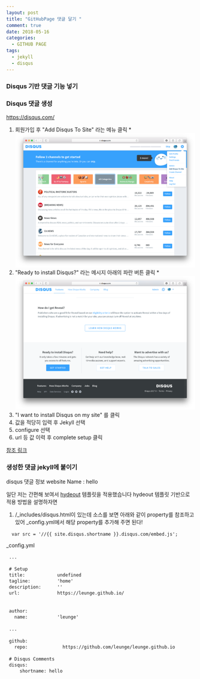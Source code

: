 ```yaml
---
layout: post
title: "GitHubPage 댓글 달기 "
comment: true
date: 2018-05-16
categories:
  - GITHUB PAGE
tags:
  - jekyll
  - disqus
---
```



### Disqus 기반 댓글 기능 넣기


### Disqus 댓글 생성
https://disqus.com/

  1. 회원가입 후 "Add Disqus To Site" 라는 메뉴 클릭
    * ![adddisqus](https://github.com/kycfeel/kycfeel.github.io/blob/master/_images/adddisqustosite.png?raw=true)
  2. "Ready to install Disqus?" 라는 메시지 아래의 파란 버튼 클릭
    * ![adddisqus](https://github.com/kycfeel/kycfeel.github.io/blob/master/_images/bluebutton.png?raw=true)
  3. "I want to install Disqus on my site" 를 클릭
  4. 값을 적당히 입력 후 Jekyll 선택 
  5. configure 선택
  6. url 등 값 이력 후 complete setup 클릭 

[참조 링크](https://kycfeel.github.io/2017/03/24/GitHub-%ED%8E%98%EC%9D%B4%EC%A7%80%EC%97%90-%EB%8C%93%EA%B8%80%EC%B0%BD-%EB%A7%8C%EB%93%A4%EA%B8%B0/)


### 생성한 댓글 jekyll에 붙이기

  disqus 댓글 정보
  website Name : hello
  
  일단 저는 간편해 보여서 [hydeout](http://jekyllthemes.org/themes/hydeout/ ) 템플릿을 적용했습니다 hydeout 템플릿 기반으로 적용 방법을 설명하자면
  
  1. /_includes/disqus.html이 있는데 소스를 보면 아래와 같이 property를 참조하고 있어  _config.yml에서 해당 property를 추가해 주면 된다!
```
  var src = '//{{ site.disqus.shortname }}.disqus.com/embed.js';
```
  
  _config.yml
```
 ...
 
 # Setup
 title:            undefined
 tagline:          'home'
 description:      ''
 url:              https://leunge.github.io/

 
 author:
   name:           'leunge'
 
 ...
 
 github:
   repo:             https://github.com/leunge/leunge.github.io
 
 # Disqus Comments
 disqus:
     shortname: hello
```